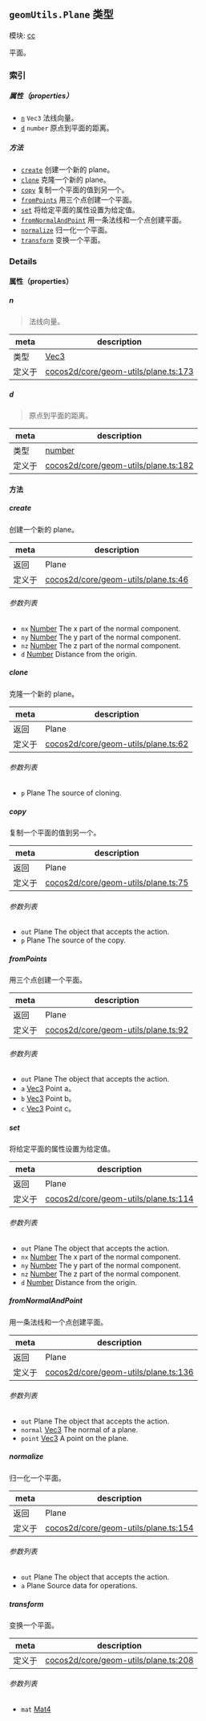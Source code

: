 ## `geomUtils.Plane` 类型



模块: [cc](../modules/cc.md)


平面。



### 索引

##### 属性（properties）

  - [`n`](#n) `Vec3` 法线向量。
  - [`d`](#d) `number` 原点到平面的距离。



##### 方法

  - [`create`](#create) 创建一个新的 plane。
  - [`clone`](#clone) 克隆一个新的 plane。
  - [`copy`](#copy) 复制一个平面的值到另一个。
  - [`fromPoints`](#frompoints) 用三个点创建一个平面。
  - [`set`](#set) 将给定平面的属性设置为给定值。
  - [`fromNormalAndPoint`](#fromnormalandpoint) 用一条法线和一个点创建平面。
  - [`normalize`](#normalize) 归一化一个平面。
  - [`transform`](#transform) 变换一个平面。



### Details


#### 属性（properties）


##### n

> 法线向量。

| meta | description |
|------|-------------|
| 类型 | <a href="../classes/Vec3.html" class="crosslink">Vec3</a> |
| 定义于 | [cocos2d/core/geom-utils/plane.ts:173](https://github.com/cocos-creator/engine/blob/5a29bc48b8b66d479bb93d92e64418ce8a7c0f34/cocos2d/core/geom-utils/plane.ts#L173) |



##### d

> 原点到平面的距离。

| meta | description |
|------|-------------|
| 类型 | <a href="https://developer.mozilla.org/en/JavaScript/Reference/Global_Objects/Number" class="crosslink external" target="_blank">number</a> |
| 定义于 | [cocos2d/core/geom-utils/plane.ts:182](https://github.com/cocos-creator/engine/blob/5a29bc48b8b66d479bb93d92e64418ce8a7c0f34/cocos2d/core/geom-utils/plane.ts#L182) |






<!-- Method Block -->
#### 方法


##### create

创建一个新的 plane。

| meta | description |
|------|-------------|
| 返回 | Plane 
| 定义于 | [cocos2d/core/geom-utils/plane.ts:46](https://github.com/cocos-creator/engine/blob/5a29bc48b8b66d479bb93d92e64418ce8a7c0f34/cocos2d/core/geom-utils/plane.ts#L46) |

###### 参数列表
- `nx` <a href="https://developer.mozilla.org/en/JavaScript/Reference/Global_Objects/Number" class="crosslink external" target="_blank">Number</a> The x part of the normal component.
- `ny` <a href="https://developer.mozilla.org/en/JavaScript/Reference/Global_Objects/Number" class="crosslink external" target="_blank">Number</a> The y part of the normal component.
- `nz` <a href="https://developer.mozilla.org/en/JavaScript/Reference/Global_Objects/Number" class="crosslink external" target="_blank">Number</a> The z part of the normal component.
- `d` <a href="https://developer.mozilla.org/en/JavaScript/Reference/Global_Objects/Number" class="crosslink external" target="_blank">Number</a> Distance from the origin.


##### clone

克隆一个新的 plane。

| meta | description |
|------|-------------|
| 返回 | Plane 
| 定义于 | [cocos2d/core/geom-utils/plane.ts:62](https://github.com/cocos-creator/engine/blob/5a29bc48b8b66d479bb93d92e64418ce8a7c0f34/cocos2d/core/geom-utils/plane.ts#L62) |

###### 参数列表
- `p` Plane The source of cloning.


##### copy

复制一个平面的值到另一个。

| meta | description |
|------|-------------|
| 返回 | Plane 
| 定义于 | [cocos2d/core/geom-utils/plane.ts:75](https://github.com/cocos-creator/engine/blob/5a29bc48b8b66d479bb93d92e64418ce8a7c0f34/cocos2d/core/geom-utils/plane.ts#L75) |

###### 参数列表
- `out` Plane The object that accepts the action.
- `p` Plane The source of the copy.


##### fromPoints

用三个点创建一个平面。

| meta | description |
|------|-------------|
| 返回 | Plane 
| 定义于 | [cocos2d/core/geom-utils/plane.ts:92](https://github.com/cocos-creator/engine/blob/5a29bc48b8b66d479bb93d92e64418ce8a7c0f34/cocos2d/core/geom-utils/plane.ts#L92) |

###### 参数列表
- `out` Plane The object that accepts the action.
- `a` <a href="../classes/Vec3.html" class="crosslink">Vec3</a> Point a。
- `b` <a href="../classes/Vec3.html" class="crosslink">Vec3</a> Point b。
- `c` <a href="../classes/Vec3.html" class="crosslink">Vec3</a> Point c。


##### set

将给定平面的属性设置为给定值。

| meta | description |
|------|-------------|
| 返回 | Plane 
| 定义于 | [cocos2d/core/geom-utils/plane.ts:114](https://github.com/cocos-creator/engine/blob/5a29bc48b8b66d479bb93d92e64418ce8a7c0f34/cocos2d/core/geom-utils/plane.ts#L114) |

###### 参数列表
- `out` Plane The object that accepts the action.
- `nx` <a href="https://developer.mozilla.org/en/JavaScript/Reference/Global_Objects/Number" class="crosslink external" target="_blank">Number</a> The x part of the normal component.
- `ny` <a href="https://developer.mozilla.org/en/JavaScript/Reference/Global_Objects/Number" class="crosslink external" target="_blank">Number</a> The y part of the normal component.
- `nz` <a href="https://developer.mozilla.org/en/JavaScript/Reference/Global_Objects/Number" class="crosslink external" target="_blank">Number</a> The z part of the normal component.
- `d` <a href="https://developer.mozilla.org/en/JavaScript/Reference/Global_Objects/Number" class="crosslink external" target="_blank">Number</a> Distance from the origin.


##### fromNormalAndPoint

用一条法线和一个点创建平面。

| meta | description |
|------|-------------|
| 返回 | Plane 
| 定义于 | [cocos2d/core/geom-utils/plane.ts:136](https://github.com/cocos-creator/engine/blob/5a29bc48b8b66d479bb93d92e64418ce8a7c0f34/cocos2d/core/geom-utils/plane.ts#L136) |

###### 参数列表
- `out` Plane The object that accepts the action.
- `normal` <a href="../classes/Vec3.html" class="crosslink">Vec3</a> The normal of a plane.
- `point` <a href="../classes/Vec3.html" class="crosslink">Vec3</a> A point on the plane.


##### normalize

归一化一个平面。

| meta | description |
|------|-------------|
| 返回 | Plane 
| 定义于 | [cocos2d/core/geom-utils/plane.ts:154](https://github.com/cocos-creator/engine/blob/5a29bc48b8b66d479bb93d92e64418ce8a7c0f34/cocos2d/core/geom-utils/plane.ts#L154) |

###### 参数列表
- `out` Plane The object that accepts the action.
- `a` Plane Source data for operations.


##### transform

变换一个平面。

| meta | description |
|------|-------------|
| 定义于 | [cocos2d/core/geom-utils/plane.ts:208](https://github.com/cocos-creator/engine/blob/5a29bc48b8b66d479bb93d92e64418ce8a7c0f34/cocos2d/core/geom-utils/plane.ts#L208) |

###### 参数列表
- `mat` <a href="../classes/Mat4.html" class="crosslink">Mat4</a> 




